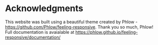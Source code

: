 # Acknowledgments

This website was built using a beautiful theme created by Phlow - https://github.com/Phlow/feeling-responsive. Thank you so much, Phlow!
Full documentation is avaialable at https://phlow.github.io/feeling-responsive/documentation/
